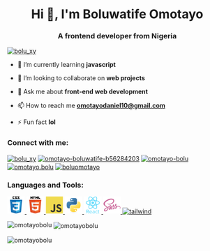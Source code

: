 <h1 align="center">Hi 👋, I'm Boluwatife Omotayo</h1>
<h3 align="center">A frontend developer from Nigeria</h3>

<p align="left"> <a href="https://twitter.com/bolu_xy" target="blank"><img src="https://img.shields.io/twitter/follow/bolu_xy?logo=twitter&style=for-the-badge" alt="bolu_xy" /></a> </p>

- 🌱 I’m currently learning **javascript**

- 👯 I’m looking to collaborate on **web projects**

- 💬 Ask me about **front-end web development**

- 📫 How to reach me **omotayodaniel10@gmail.com**

- ⚡ Fun fact **lol**

<h3 align="left">Connect with me:</h3>
<p align="left">
<a href="https://twitter.com/bolu_xy" target="blank"><img align="center" src="https://raw.githubusercontent.com/rahuldkjain/github-profile-readme-generator/master/src/images/icons/Social/twitter.svg" alt="bolu_xy" height="30" width="40" /></a>
<a href="https://linkedin.com/in/omotayo-boluwatife-b56284203" target="blank"><img align="center" src="https://raw.githubusercontent.com/rahuldkjain/github-profile-readme-generator/master/src/images/icons/Social/linked-in-alt.svg" alt="omotayo-boluwatife-b56284203" height="30" width="40" /></a>
<a href="https://stackoverflow.com/users/omotayo-bolu" target="blank"><img align="center" src="https://raw.githubusercontent.com/rahuldkjain/github-profile-readme-generator/master/src/images/icons/Social/stack-overflow.svg" alt="omotayo-bolu" height="30" width="40" /></a>
<a href="https://instagram.com/omotayo.bolu" target="blank"><img align="center" src="https://raw.githubusercontent.com/rahuldkjain/github-profile-readme-generator/master/src/images/icons/Social/instagram.svg" alt="omotayo.bolu" height="30" width="40" /></a>
<a href="https://www.leetcode.com/boluomotayo" target="blank"><img align="center" src="https://raw.githubusercontent.com/rahuldkjain/github-profile-readme-generator/master/src/images/icons/Social/leet-code.svg" alt="boluomotayo" height="30" width="40" /></a>
</p>

<h3 align="left">Languages and Tools:</h3>
<p align="left"> <a href="https://www.w3schools.com/css/" target="_blank" rel="noreferrer"> <img src="https://raw.githubusercontent.com/devicons/devicon/master/icons/css3/css3-original-wordmark.svg" alt="css3" width="40" height="40"/> </a> <a href="https://www.w3.org/html/" target="_blank" rel="noreferrer"> <img src="https://raw.githubusercontent.com/devicons/devicon/master/icons/html5/html5-original-wordmark.svg" alt="html5" width="40" height="40"/> </a> <a href="https://developer.mozilla.org/en-US/docs/Web/JavaScript" target="_blank" rel="noreferrer"> <img src="https://raw.githubusercontent.com/devicons/devicon/master/icons/javascript/javascript-original.svg" alt="javascript" width="40" height="40"/> </a> <a href="https://www.python.org" target="_blank" rel="noreferrer"> <img src="https://raw.githubusercontent.com/devicons/devicon/master/icons/python/python-original.svg" alt="python" width="40" height="40"/> </a> <a href="https://reactjs.org/" target="_blank" rel="noreferrer"> <img src="https://raw.githubusercontent.com/devicons/devicon/master/icons/react/react-original-wordmark.svg" alt="react" width="40" height="40"/> </a> <a href="https://sass-lang.com" target="_blank" rel="noreferrer"> <img src="https://raw.githubusercontent.com/devicons/devicon/master/icons/sass/sass-original.svg" alt="sass" width="40" height="40"/> </a> <a href="https://tailwindcss.com/" target="_blank" rel="noreferrer"> <img src="https://www.vectorlogo.zone/logos/tailwindcss/tailwindcss-icon.svg" alt="tailwind" width="40" height="40"/> </a> </p>

<p><img align="left" src="https://github-readme-stats.vercel.app/api/top-langs?username=omotayobolu&show_icons=true&locale=en&layout=compact" alt="omotayobolu" /></p>

<p>&nbsp;<img align="center" src="https://github-readme-stats.vercel.app/api?username=omotayobolu&show_icons=true&locale=en" alt="omotayobolu" /></p>

<p><img align="center" src="https://github-readme-streak-stats.herokuapp.com/?user=omotayobolu&" alt="omotayobolu" /></p>
